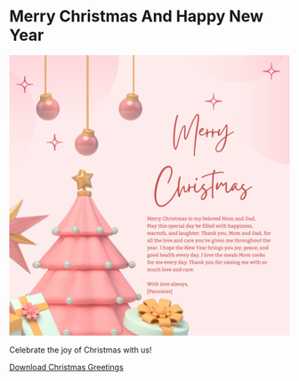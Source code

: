 # Merry Christmas And Happy New Year

![Christmas](profile/Christmas.png)

Celebrate the joy of Christmas with us!

[Download Christmas Greetings](#)

